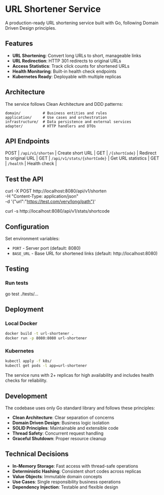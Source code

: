 # URL Shortener Service

A production-ready URL shortening service built with Go, following Domain Driven Design principles.

## Features

- **URL Shortening**: Convert long URLs to short, manageable links
- **URL Redirection**: HTTP 301 redirects to original URLs
- **Access Statistics**: Track click counts for shortened URLs
- **Health Monitoring**: Built-in health check endpoints
- **Kubernetes Ready**: Deployable with multiple replicas


## Architecture

The service follows Clean Architecture and DDD patterns:

```
domain/          # Business entities and rules
application/     # Use cases and orchestration
infrastructure/  # Data persistence and external services
adapter/         # HTTP handlers and DTOs
```


## API Endpoints

POST | `/api/v1/shorten` | Create short URL |
GET | `/{shortCode}` | Redirect to original URL |
GET | `/api/v1/stats/{shortCode}` | Get URL statistics |
GET | `/health` | Health check |


## Test the API

curl -X POST http://localhost:8080/api/v1/shorten \
  -H "Content-Type: application/json" \
  -d '{"url":"https://test.com/very/long/path"}'

curl -s http://localhost:8080/api/v1/stats/shortcode


## Configuration

Set environment variables:

- `PORT` - Server port (default: 8080)
- `BASE_URL` - Base URL for shortened links (default: http://localhost:8080)


## Testing

### Run tests
go test ./tests/...


## Deployment

### Local Docker
```bash
docker build -t url-shortener .
docker run -p 8080:8080 url-shortener
```

### Kubernetes
```bash
kubectl apply -f k8s/
kubectl get pods -l app=url-shortener
```

The service runs with 2+ replicas for high availability and includes health checks for reliability.


## Development

The codebase uses only Go standard library and follows these principles:

- **Clean Architecture**: Clear separation of concerns
- **Domain Driven Design**: Business logic isolation
- **SOLID Principles**: Maintainable and extensible code
- **Thread Safety**: Concurrent request handling
- **Graceful Shutdown**: Proper resource cleanup


## Technical Decisions

- **In-Memory Storage**: Fast access with thread-safe operations
- **Deterministic Hashing**: Consistent short codes across replicas
- **Value Objects**: Immutable domain concepts
- **Use Cases**: Single responsibility business operations
- **Dependency Injection**: Testable and flexible design
